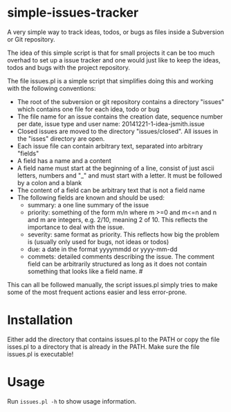 # simple-issues-tracker
A very simple way to track ideas, todos, or bugs as files inside a Subversion or Git repository.

The idea of this simple script is that for small projects it can be 
too much overhad to set up a issue tracker and one would just like to 
keep the ideas, todos and bugs with the project repository.

The file issues.pl is a simple script that simplifies doing this and working 
with the following conventions:
* The root of the subversion or git repository contains a directory "issues"  which contains one file for each idea, todo or bug
* The file name for an issue contains the creation date, sequence number per date, issue type and user name: 20141221-1-idea-jsmith.issue 
* Closed issues are moved to the directory "issues/closed". All issues in the "isses"  directory are open. 
* Each issue file can contain arbitrary text, separated into arbitrary "fields" 
* A field has a name and a content 
* A field name must start at the beginning of a line, consist of just ascii letters, numbers and "_" and must start with a letter. It must be followed by a colon and a blank
* The content of a field can be arbitrary text that is not a field name 
* The following fields are known and should be used:
  * summary: a one line summary of the issue
  * priority: something of the form m/n where m >=0 and m<=n and n and m are integers, e.g. 2/10, meaning 2 of 10. This reflects the importance to deal with the issue.
  * severity: same format as priority. This reflects how big the problem is (usually only used for bugs, not ideas or todos)
  * due: a date in the format yyyymmdd or yyyy-mm-dd 
  * commets: detailed comments describing the issue. The comment field can be arbitrarily structured as long as it does not contain something that looks like a field name. #
  
This can all be followed manually, the script issues.pl simply tries to make some of the
most frequent actions easier and less error-prone.

# Installation

Either add the directory that contains issues.pl to the PATH or copy the 
file isses.pl to a directory that is already in the PATH. Make sure the file 
issues.pl is executable!

# Usage

Run `issues.pl -h` to show usage information.
